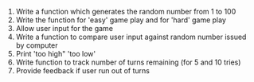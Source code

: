 1. Write a function which generates the random number from 1 to 100
2. Write the function for 'easy' game play and for 'hard' game play
3. Allow user input for the game
4. Write a function to compare user input against random number issued by computer
5. Print 'too high" 'too low'
6. Write function to track number of turns remaining (for 5 and 10 tries)
7. Provide feedback if user run out of turns